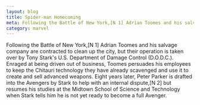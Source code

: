 ```yaml
---
layout: blog
title: Spider-man Homecoming
meta: Following the Battle of New York,[N 1] Adrian Toomes and his salvage company are contracted to clean up the city..
category: marvel
---
```


Following the Battle of New York,[N 1] Adrian Toomes and his salvage company are contracted to clean up the city, but their operation is taken over by Tony Stark's U.S. Department of Damage Control (D.O.D.C.). Enraged at being driven out of business, Toomes persuades his employees to keep the Chitauri technology they have already scavenged and use it to create and sell advanced weapons. Eight years later, Peter Parker is drafted into the Avengers by Stark to help with an internal dispute,[N 2] but resumes his studies at the Midtown School of Science and Technology when Stark tells him he is not yet ready to become a full Avenger.